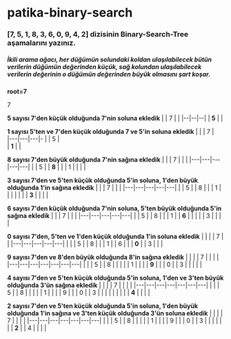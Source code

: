 # patika-binary-search

### [7, 5, 1, 8, 3, 6, 0, 9, 4, 2] dizisinin Binary-Search-Tree aşamalarını yazınız.

##### İkili arama ağacı, her düğümün solundaki koldan ulaşılabilecek bütün verilerin düğümün değerinden küçük, sağ kolundan ulaşılabilecek verilerin değerinin o düğümün değerinden büyük olmasını şart koşar.

**root=7**

7

**5 sayısı 7'den küçük olduğunda 7'nin soluna ekledik**
|  | 7 |  |
|--|--|--|
| **5** |  |

**1 sayısı 5'ten ve 7'den küçük olduğunda 7 ve 5'in soluna ekledik**
|   |   | 7  |  
|---|---|---|-
|   |  5 |   
|  **1** |   |

**8 sayısı 7'den büyük olduğunda 7'nin sağına ekledik**
|   |   | 7  |   |   |
|---|---|---|---|---|
|   |  5 |   | **8**  |   |
|  1 |   |   |   |   


**3 sayısı 7'den ve 5'ten küçük olduğunda 5'in soluna, 1'den büyük olduğunda 1'in sağına ekledik**
|   |   | 7  |   |   |
|---|---|---|---|---|
|   |  5 |   |  8 |   |
| 1  |   |   |   |   |
|   | **3**  |   |   |   |


**6 sayısı 7'den küçük olduğunda 7'nin soluna, 5'ten büyük olduğunda 5'in sağına ekledik**
|   |   | 7  |   |   |
|---|---|---|---|---|
|   |  5 |   | 8  |   |
|  1 |   |  **6** |   |   |
|   |  3 |   |   |   |

**0 sayısı 7'den, 5'ten ve 1'den küçük olduğunda 1'in soluna ekledik**
|   |   |   | 7  |   |
|---|---|---|---|---|
|   |   |  5 |   | 8  |
|   | 1  |   | 6  |   |
|  **0** |   |  3 |   |   |

**9 sayısı 7'den ve 8'den büyük olduğunda 8'in sağına ekledik**
|   |   |   |  7 |   |   |   |
|---|---|---|---|---|---|---|
|   |   |  5 |   | 8  |   |   |
|   |  1 |   |   |   | **9**  |   |
| 0  |   | 3  |   |   |   |   |

**4 sayısı 7'den ve 5'ten küçük olduğunda 5'in soluna, 1'den ve 3'ten büyük olduğunda 3'ün sağına ekledik**
|   |   |   |  7 |   |   |   |
|---|---|---|---|---|---|---|
|   |   | 5  |   | 8  |   |   |
|   |  1 |   |   |   |  9 |   |
|  0 |   |  3 |   |   |   |   |
|   |   |   | **4**  |   |   |   |

**2 sayısı 7'den ve 5'ten küçük olduğunda 5'in soluna, 1'den büyük olduğunda 1'in sağına ve 3'ten küçük olduğunda 3'ün soluna ekledik**
|   |   |   |  7 |   |   |   |
|---|---|---|---|---|---|---|
|   |   | 5  |   | 8  |   |   |
|   |  1 |   |   |   |  9 |   |
|  0 |   |  3 |   |   |   |   |
|   |  **2** |   | 4  |   |   |   |

